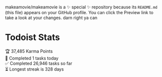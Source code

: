 makeamovie/makeamovie is a ✨ special ✨ repository because its `README.md` (this file) appears on your GitHub profile.
You can click the Preview link to take a look at your changes. darn right ya can

# Todoist Stats

<!-- TODO-IST:START -->
🏆  37,485 Karma Points           
🌸  Completed 1 tasks today           
✅  Completed 26,946 tasks so far           
⏳  Longest streak is 328 days
<!-- TODO-IST:END -->